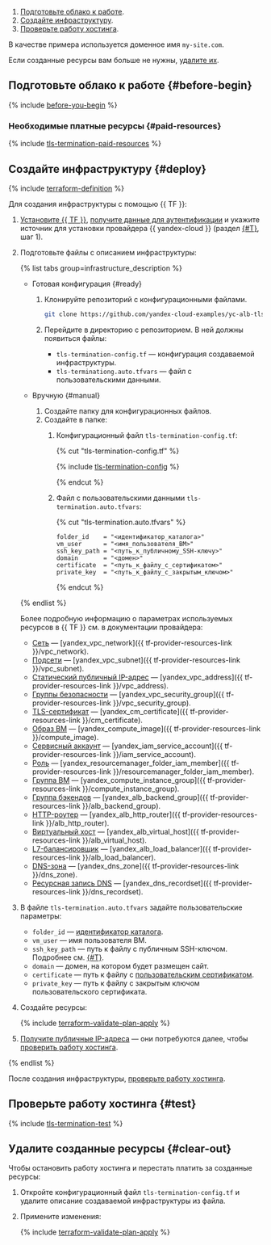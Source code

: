 1. [Подготовьте облако к работе](#before-begin).
1. [Создайте инфраструктуру](#deploy).
1. [Проверьте работу хостинга](#test).

В качестве примера используется доменное имя `my-site.com`.

Если созданные ресурсы вам больше не нужны, [удалите их](#clear-out).

## Подготовьте облако к работе {#before-begin}

{% include [before-you-begin](../_tutorials_includes/before-you-begin.md) %}

### Необходимые платные ресурсы {#paid-resources}

{% include [tls-termination-paid-resources](../_tutorials_includes/tls-termination-paid-resources.md) %}

## Создайте инфраструктуру {#deploy}

{% include [terraform-definition](../_tutorials_includes/terraform-definition.md) %}

Для создания инфраструктуры c помощью {{ TF }}:
1. [Установите {{ TF }}](../../tutorials/infrastructure-management/terraform-quickstart.md#install-terraform), [получите данные для аутентификации](../../tutorials/infrastructure-management/terraform-quickstart.md#get-credentials) и укажите источник для установки провайдера {{ yandex-cloud }} (раздел [{#T}](../../tutorials/infrastructure-management/terraform-quickstart.md#configure-provider), шаг 1).
1. Подготовьте файлы с описанием инфраструктуры:

   {% list tabs group=infrastructure_description %}

   - Готовая конфигурация {#ready}

     1. Клонируйте репозиторий с конфигурационными файлами.

        ```bash
        git clone https://github.com/yandex-cloud-examples/yc-alb-tls-termination.git
        ```

     1. Перейдите в директорию с репозиторием. В ней должны появиться файлы:
        * `tls-termination-config.tf` — конфигурация создаваемой инфраструктуры.
        * `tls-terminationg.auto.tfvars` — файл с пользовательскими данными.

   - Вручную {#manual}

     1. Создайте папку для конфигурационных файлов.
     1. Создайте в папке:
        1. Конфигурационный файл `tls-termination-config.tf`:

           {% cut "tls-termination-config.tf" %}

           {% include [tls-termination-config](../../_includes/application-load-balancer/tls-termination-config.md) %}

           {% endcut %}

        1. Файл с пользовательскими данными `tls-termination.auto.tfvars`:

           {% cut "tls-termination.auto.tfvars" %}

           ```hcl
           folder_id    = "<идентификатор_каталога>"
           vm_user      = "<имя_пользователя_ВМ>"
           ssh_key_path = "<путь_к_публичному_SSH-ключу>"
           domain       = "<домен>"
           certificate  = "<путь_к_файлу_с_сертификатом>"
           private_key  = "<путь_к_файлу_с_закрытым_ключом>"
           ```

           {% endcut %}

   {% endlist %}

   Более подробную информацию о параметрах используемых ресурсов в {{ TF }} см. в документации провайдера:
   * [Сеть](../../vpc/concepts/network.md#network) — [yandex_vpc_network]({{ tf-provider-resources-link }}/vpc_network).
   * [Подсети](../../vpc/concepts/network.md#subnet) — [yandex_vpc_subnet]({{ tf-provider-resources-link }}/vpc_subnet).
   * [Статический публичный IP-адрес](../../vpc/concepts/address.md#public-addresses) — [yandex_vpc_address]({{ tf-provider-resources-link }}/vpc_address).
   * [Группы безопасности](../../vpc/concepts/security-groups.md) — [yandex_vpc_security_group]({{ tf-provider-resources-link }}/vpc_security_group).
   * [TLS-сертификат](../../certificate-manager/concepts/imported-certificate.md) — [yandex_cm_certificate]({{ tf-provider-resources-link }}/cm_certificate).
   * [Образ ВМ](../../compute/concepts/image.md) — [yandex_compute_image]({{ tf-provider-resources-link }}/compute_image).
   * [Сервисный аккаунт](../../iam/concepts/users/service-accounts.md) — [yandex_iam_service_account]({{ tf-provider-resources-link }}/iam_service_account).
   * [Роль](../../iam/concepts/access-control/roles.md) — [yandex_resourcemanager_folder_iam_member]({{ tf-provider-resources-link }}/resourcemanager_folder_iam_member).
   * [Группа ВМ](../../compute/concepts/instance-groups/index.md) — [yandex_compute_instance_group]({{ tf-provider-resources-link }}/compute_instance_group).
   * [Группа бэкендов](../../application-load-balancer/concepts/backend-group.md) — [yandex_alb_backend_group]({{ tf-provider-resources-link }}/alb_backend_group).
   * [HTTP-роутер](../../application-load-balancer/concepts/http-router.md) — [yandex_alb_http_router]({{ tf-provider-resources-link }}/alb_http_router).
   * [Виртуальный хост](../../application-load-balancer/concepts/http-router.md#virtual-host) — [yandex_alb_virtual_host]({{ tf-provider-resources-link }}/alb_virtual_host).
   * [L7-балансировщик](../../application-load-balancer/concepts/application-load-balancer.md) — [yandex_alb_load_balancer]({{ tf-provider-resources-link }}/alb_load_balancer).
   * [DNS-зона](../../dns/concepts/dns-zone.md) — [yandex_dns_zone]({{ tf-provider-resources-link }}/dns_zone).
   * [Ресурсная запись DNS](../../dns/concepts/resource-record.md) — [yandex_dns_recordset]({{ tf-provider-resources-link }}/dns_recordset).

1. В файле `tls-termination.auto.tfvars` задайте пользовательские параметры:
   * `folder_id` — [идентификатор каталога](../../resource-manager/operations/folder/get-id.md).
   * `vm_user` — имя пользователя ВМ.
   * `ssh_key_path` — путь к файлу с публичным SSH-ключом. Подробнее см. [{#T}](../../compute/operations/vm-connect/ssh.md#creating-ssh-keys).
   * `domain` — домен, на котором будет размещен сайт.
   * `certificate` — путь к файлу с [пользовательским сертификатом](../../certificate-manager/operations/import/cert-create.md#create-file).
   * `private_key` — путь к файлу с закрытым ключом пользовательского сертификата.
1. Создайте ресурсы:

   {% include [terraform-validate-plan-apply](../_tutorials_includes/terraform-validate-plan-apply.md) %}

1. [Получите публичные IP-адреса](../../compute/operations/instance-groups/get-info.md) — они потребуются далее, чтобы [проверить работу хостинга](#test).

{% endlist %}

После создания инфраструктуры, [проверьте работу хостинга](#test).

## Проверьте работу хостинга {#test}

{% include [tls-termination-test](../_tutorials_includes/tls-termination-test.md) %}

## Удалите созданные ресурсы {#clear-out}

Чтобы остановить работу хостинга и перестать платить за созданные ресурсы:

1. Откройте конфигурационный файл `tls-termination-config.tf` и удалите описание создаваемой инфраструктуры из файла.
1. Примените изменения:

    {% include [terraform-validate-plan-apply](../_tutorials_includes/terraform-validate-plan-apply.md) %}

